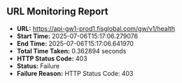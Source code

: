 ## URL Monitoring Report

- **URL:** https://api-gw1-prod1.fisglobal.com/gw/v1/health
- **Start Time:** 2025-07-06T15:17:06.279076
- **End Time:** 2025-07-06T15:17:06.641970
- **Total Time Taken:** 0.362894 seconds
- **HTTP Status Code:** 403
- **Status:** Failure
- **Failure Reason:** HTTP Status Code: 403
